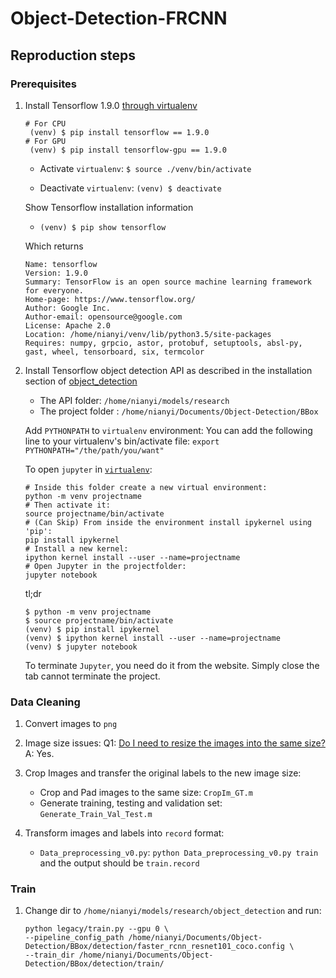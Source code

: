 # Object-Detection-FRCNN

## Reproduction steps

### Prerequisites

1. Install Tensorflow 1.9.0 [through virtualenv](https://www.tensorflow.org/install/pip)

    ```
    # For CPU
     (venv) $ pip install tensorflow == 1.9.0
    # For GPU
     (venv) $ pip install tensorflow-gpu == 1.9.0
    ```
    - Activate `virtualenv`: `$ source ./venv/bin/activate`
    
    - Deactivate `virtualenv`: `(venv) $ deactivate`
    
    Show Tensorflow installation information
    - `(venv) $ pip show tensorflow`
    
    Which returns
    ```
    Name: tensorflow
    Version: 1.9.0
    Summary: TensorFlow is an open source machine learning framework for everyone.
    Home-page: https://www.tensorflow.org/
    Author: Google Inc.
    Author-email: opensource@google.com
    License: Apache 2.0
    Location: /home/nianyi/venv/lib/python3.5/site-packages
    Requires: numpy, grpcio, astor, protobuf, setuptools, absl-py, gast, wheel, tensorboard, six, termcolor
    ```
2. Install Tensorflow object detection API as described in the installation section of
[object_detection](https://github.com/tensorflow/models/tree/master/research/object_detection)

   - The API folder: `/home/nianyi/models/research`
   - The project folder : `/home/nianyi/Documents/Object-Detection/BBox`
   
   Add `PYTHONPATH` to `virtualenv` environment:
   You can add the following line to your virtualenv's bin/activate file:
   `export PYTHONPATH="/the/path/you/want"`
   
   To open `jupyter` in [`virtualenv`](https://anbasile.github.io/programming/2017/06/25/jupyter-venv/):
   ```
   # Inside this folder create a new virtual environment:
   python -m venv projectname
   # Then activate it:
   source projectname/bin/activate
   # (Can Skip) From inside the environment install ipykernel using 'pip':
   pip install ipykernel
   # Install a new kernel:
   ipython kernel install --user --name=projectname
   # Open Jupyter in the projectfolder:
   jupyter notebook
   ```
   tl;dr
   ```
   $ python -m venv projectname
   $ source projectname/bin/activate
   (venv) $ pip install ipykernel
   (venv) $ ipython kernel install --user --name=projectname
   (venv) $ jupyter notebook
   ```
   To terminate `Jupyter`, you need do it from the website. Simply close the tab cannot terminate the project.
   
### Data Cleaning   

1. Convert images to `png`
2. Image size issues:
   Q1: [Do I need to resize the images into the same size?](https://stackoverflow.com/questions/39334226/what-should-be-appropriate-image-size-input-to-faster-rcnn-caffe-model)
   A: Yes.
   
3. Crop Images and transfer the original labels to the new image size:
   - Crop and Pad images to the same size: `CropIm_GT.m`
   - Generate training, testing and validation set: `Generate_Train_Val_Test.m`
   
4. Transform images and labels into `record` format:
   - `Data_preprocessing_v0.py`: `python Data_preprocessing_v0.py train` and the output should be `train.record`

### Train
1. Change dir to `/home/nianyi/models/research/object_detection` and run:
    ```
    python legacy/train.py --gpu 0 \
    --pipeline_config_path /home/nianyi/Documents/Object-Detection/BBox/detection/faster_rcnn_resnet101_coco.config \
    --train_dir /home/nianyi/Documents/Object-Detection/BBox/detection/train/
    ```
   
